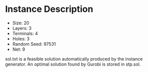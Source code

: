 # Instance Description

* Size: 20
* Layers: 3
* Terminals: 4
* Holes: 3
* Random Seed: 97531
* Net: 9

sol.txt is a feasible solution automatically produced by the instance generator. An optimal solution found by Gurobi is stored in stp.sol.
